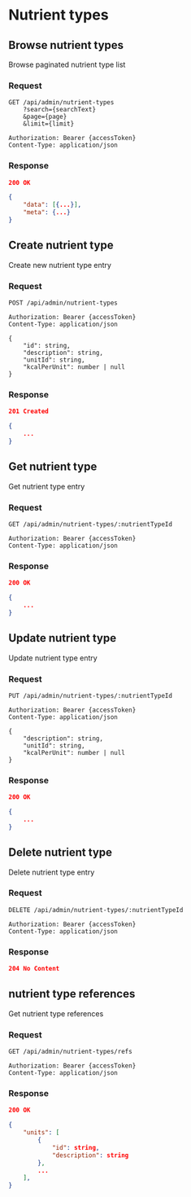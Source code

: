 # Nutrient types

## Browse nutrient types

Browse paginated nutrient type list

### Request

```http
GET /api/admin/nutrient-types
    ?search={searchText}
    &page={page}
    &limit={limit}

Authorization: Bearer {accessToken}
Content-Type: application/json
```

### Response

```json
200 OK

{
    "data": [{...}],
    "meta": {...}
}
```

## Create nutrient type

Create new nutrient type entry

### Request

```http
POST /api/admin/nutrient-types

Authorization: Bearer {accessToken}
Content-Type: application/json

{
    "id": string,
    "description": string,
    "unitId": string,
    "kcalPerUnit": number | null
}
```

### Response

```json
201 Created

{
    ...
}
```

## Get nutrient type

Get nutrient type entry

### Request

```http
GET /api/admin/nutrient-types/:nutrientTypeId

Authorization: Bearer {accessToken}
Content-Type: application/json
```

### Response

```json
200 OK

{
    ...
}
```

## Update nutrient type

Update nutrient type entry

### Request

```http
PUT /api/admin/nutrient-types/:nutrientTypeId

Authorization: Bearer {accessToken}
Content-Type: application/json

{
    "description": string,
    "unitId": string,
    "kcalPerUnit": number | null
}
```

### Response

```json
200 OK

{
    ...
}
```

## Delete nutrient type

Delete nutrient type entry

### Request

```http
DELETE /api/admin/nutrient-types/:nutrientTypeId

Authorization: Bearer {accessToken}
Content-Type: application/json
```

### Response

```json
204 No Content
```

## nutrient type references

Get nutrient type references

### Request

```http
GET /api/admin/nutrient-types/refs

Authorization: Bearer {accessToken}
Content-Type: application/json
```

### Response

```json
200 OK

{
    "units": [
        {
            "id": string,
            "description": string
        },
        ...
    ],
}
```
